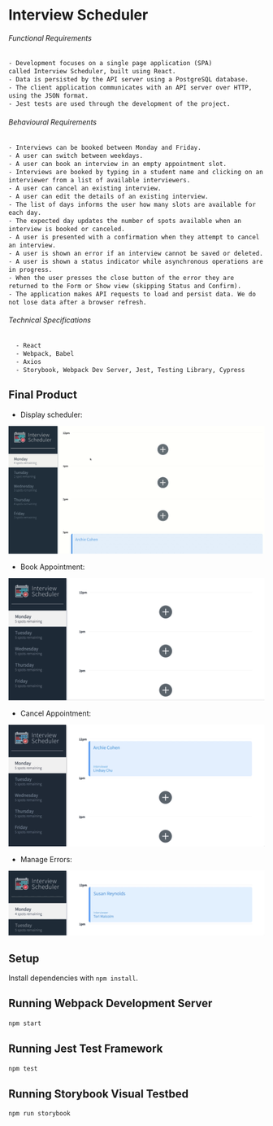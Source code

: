 # Interview Scheduler
###### Functional Requirements
    - Development focuses on a single page application (SPA) called Interview Scheduler, built using React.
    - Data is persisted by the API server using a PostgreSQL database.
    - The client application communicates with an API server over HTTP, using the JSON format.
    - Jest tests are used through the development of the project.
###### Behavioural Requirements
    - Interviews can be booked between Monday and Friday.
    - A user can switch between weekdays.
    - A user can book an interview in an empty appointment slot.
    - Interviews are booked by typing in a student name and clicking on an interviewer from a list of available interviewers.
    - A user can cancel an existing interview.
    - A user can edit the details of an existing interview.
    - The list of days informs the user how many slots are available for each day.
    - The expected day updates the number of spots available when an interview is booked or canceled.
    - A user is presented with a confirmation when they attempt to cancel an interview.
    - A user is shown an error if an interview cannot be saved or deleted.
    - A user is shown a status indicator while asynchronous operations are in progress.
    - When the user presses the close button of the error they are returned to the Form or Show view (skipping Status and Confirm).
    - The application makes API requests to load and persist data. We do not lose data after a browser refresh.
###### Technical Specifications
      - React
      - Webpack, Babel
      - Axios
      - Storybook, Webpack Dev Server, Jest, Testing Library, Cypress

 ## Final Product

- Display scheduler:

!["Screenshot of scheduler"](https://github.com/fatimaEllabbar/scheduler/blob/master/public/docs/display.gif)


- Book Appointment: 

!["Screenshot of Book Appointment "](https://github.com/fatimaEllabbar/scheduler/blob/master/public/docs/bookAppointment.gif)


- Cancel Appointment: 

!["Screenshot of Cancel Appointment"](https://github.com/fatimaEllabbar/scheduler/blob/master/public/docs/cancelAppointment.gif)

- Manage Errors: 

!["Screenshot of Manage Errors"](https://github.com/fatimaEllabbar/scheduler/blob/master/public/docs/handlingError.gif)



## Setup

Install dependencies with `npm install`.

## Running Webpack Development Server

```sh
npm start
```

## Running Jest Test Framework

```sh
npm test
```

## Running Storybook Visual Testbed

```sh
npm run storybook
```

